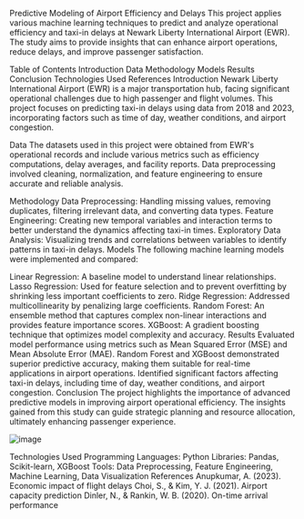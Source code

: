 Predictive Modeling of Airport Efficiency and Delays
This project applies various machine learning techniques to predict and analyze operational efficiency and taxi-in delays at Newark Liberty International Airport (EWR). The study aims to provide insights that can enhance airport operations, reduce delays, and improve passenger satisfaction.

Table of Contents
Introduction
Data
Methodology
Models
Results
Conclusion
Technologies Used
References
Introduction
Newark Liberty International Airport (EWR) is a major transportation hub, facing significant operational challenges due to high passenger and flight volumes. This project focuses on predicting taxi-in delays using data from 2018 and 2023, incorporating factors such as time of day, weather conditions, and airport congestion.

Data
The datasets used in this project were obtained from EWR's operational records and include various metrics such as efficiency computations, delay averages, and facility reports. Data preprocessing involved cleaning, normalization, and feature engineering to ensure accurate and reliable analysis.

Methodology
Data Preprocessing: Handling missing values, removing duplicates, filtering irrelevant data, and converting data types.
Feature Engineering: Creating new temporal variables and interaction terms to better understand the dynamics affecting taxi-in times.
Exploratory Data Analysis: Visualizing trends and correlations between variables to identify patterns in taxi-in delays.
Models
The following machine learning models were implemented and compared:

Linear Regression: A baseline model to understand linear relationships.
Lasso Regression: Used for feature selection and to prevent overfitting by shrinking less important coefficients to zero.
Ridge Regression: Addressed multicollinearity by penalizing large coefficients.
Random Forest: An ensemble method that captures complex non-linear interactions and provides feature importance scores.
XGBoost: A gradient boosting technique that optimizes model complexity and accuracy.
Results
Evaluated model performance using metrics such as Mean Squared Error (MSE) and Mean Absolute Error (MAE).
Random Forest and XGBoost demonstrated superior predictive accuracy, making them suitable for real-time applications in airport operations.
Identified significant factors affecting taxi-in delays, including time of day, weather conditions, and airport congestion.
Conclusion
The project highlights the importance of advanced predictive models in improving airport operational efficiency. The insights gained from this study can guide strategic planning and resource allocation, ultimately enhancing passenger experience.

![image](https://github.com/user-attachments/assets/9d86aafc-9758-4b72-9d1d-c1ced50118bb)

Technologies Used
Programming Languages: Python
Libraries: Pandas, Scikit-learn, XGBoost
Tools: Data Preprocessing, Feature Engineering, Machine Learning, Data Visualization
References
Anupkumar, A. (2023). Economic impact of flight delays
Choi, S., & Kim, Y. J. (2021). Airport capacity prediction
Dinler, N., & Rankin, W. B. (2020). On-time arrival performance
